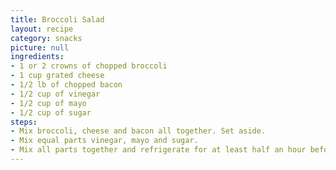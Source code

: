 ```yaml
---
title: Broccoli Salad
layout: recipe
category: snacks
picture: null
ingredients:
- 1 or 2 crowns of chopped broccoli
- 1 cup grated cheese
- 1/2 lb of chopped bacon
- 1/2 cup of vinegar
- 1/2 cup of mayo
- 1/2 cup of sugar
steps:
- Mix broccoli, cheese and bacon all together. Set aside.
- Mix equal parts vinegar, mayo and sugar.
- Mix all parts together and refrigerate for at least half an hour before serving.
---
```

